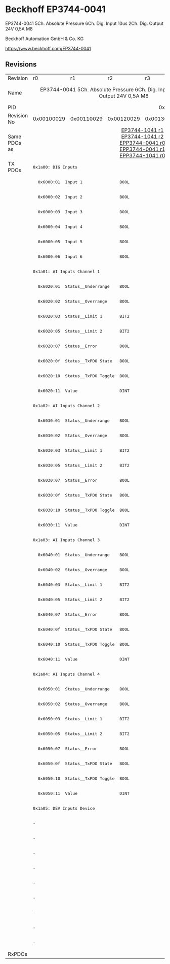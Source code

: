 # Beckhoff EP3744-0041

EP3744-0041 5Ch. Absolute Pressure 6Ch. Dig. Input 10us 2Ch. Dig. Output 24V 0,5A M8

Beckhoff Automation GmbH & Co. KG

https://www.beckhoff.com/EP3744-0041

## Revisions
<table>
<tr>
<td>Revision</td>
<td>r0</td>
<td>r1</td>
<td>r2</td>
<td>r3</td>
<td>r4</td>
<td>r5</td>
</tr>
<tr>
<td>Name</td>
<td colspan=5 align="center">EP3744-0041 5Ch. Absolute Pressure 6Ch. Dig. Input 10us 2Ch. Dig. Output 24V 0,5A M8</td>
<td>EP3744-0041 5Ch. Absolute Pressure 1Bar 6Ch. Dig. Input 10us 2Ch. Dig. Output 24V 0,5A M8</td>
</tr>
<tr>
<td>PID</td>
<td colspan=6 align="center">0x0ea04052</td>
</tr>
<tr>
<td>Revision No</td>
<td>0x00100029</td>
<td>0x00110029</td>
<td>0x00120029</td>
<td>0x00130029</td>
<td>0x00140029</td>
<td>0x00150029</td>
</tr>
<tr>
<td>Same PDOs as</td>
<td></td>
<td colspan=4 align="center"><a href="EP3744-1041.md">EP3744-1041 r1</a><br/><a href="EP3744-1041.md">EP3744-1041 r2</a><br/><a href="EPP3744-0041.md">EPP3744-0041 r0</a><br/><a href="EPP3744-0041.md">EPP3744-0041 r1</a><br/><a href="EPP3744-1041.md">EPP3744-1041 r0</a></td>
<td><a href="EP3744-1041.md">EP3744-1041 r5</a><br/><a href="EPP3744-0041.md">EPP3744-0041 r2</a><br/><a href="EPP3744-1041.md">EPP3744-1041 r4</a></td>
</tr>
<tr>
<td rowspan=53 valign=top>TX PDOs</td>
<td colspan=6 align="left"><pre>0x1a00: DIG Inputs</pre></td>
<td></td>
</tr>
<tr>
<td colspan=6 align="left"><pre>  0x6000:01  Input 1               BOOL</pre></td>
</tr>
<tr>
<td colspan=6 align="left"><pre>  0x6000:02  Input 2               BOOL</pre></td>
</tr>
<tr>
<td colspan=6 align="left"><pre>  0x6000:03  Input 3               BOOL</pre></td>
</tr>
<tr>
<td colspan=6 align="left"><pre>  0x6000:04  Input 4               BOOL</pre></td>
</tr>
<tr>
<td colspan=6 align="left"><pre>  0x6000:05  Input 5               BOOL</pre></td>
</tr>
<tr>
<td colspan=6 align="left"><pre>  0x6000:06  Input 6               BOOL</pre></td>
</tr>
<tr>
<td colspan=6 align="left"><pre>0x1a01: AI Inputs Channel 1</pre></td>
</tr>
<tr>
<td colspan=6 align="left"><pre>  0x6020:01  Status__Underrange    BOOL</pre></td>
</tr>
<tr>
<td colspan=6 align="left"><pre>  0x6020:02  Status__Overrange     BOOL</pre></td>
</tr>
<tr>
<td colspan=6 align="left"><pre>  0x6020:03  Status__Limit 1       BIT2</pre></td>
</tr>
<tr>
<td colspan=6 align="left"><pre>  0x6020:05  Status__Limit 2       BIT2</pre></td>
</tr>
<tr>
<td colspan=6 align="left"><pre>  0x6020:07  Status__Error         BOOL</pre></td>
</tr>
<tr>
<td colspan=6 align="left"><pre>  0x6020:0f  Status__TxPDO State   BOOL</pre></td>
</tr>
<tr>
<td colspan=6 align="left"><pre>  0x6020:10  Status__TxPDO Toggle  BOOL</pre></td>
</tr>
<tr>
<td colspan=6 align="left"><pre>  0x6020:11  Value                 DINT</pre></td>
</tr>
<tr>
<td colspan=6 align="left"><pre>0x1a02: AI Inputs Channel 2</pre></td>
</tr>
<tr>
<td colspan=6 align="left"><pre>  0x6030:01  Status__Underrange    BOOL</pre></td>
</tr>
<tr>
<td colspan=6 align="left"><pre>  0x6030:02  Status__Overrange     BOOL</pre></td>
</tr>
<tr>
<td colspan=6 align="left"><pre>  0x6030:03  Status__Limit 1       BIT2</pre></td>
</tr>
<tr>
<td colspan=6 align="left"><pre>  0x6030:05  Status__Limit 2       BIT2</pre></td>
</tr>
<tr>
<td colspan=6 align="left"><pre>  0x6030:07  Status__Error         BOOL</pre></td>
</tr>
<tr>
<td colspan=6 align="left"><pre>  0x6030:0f  Status__TxPDO State   BOOL</pre></td>
</tr>
<tr>
<td colspan=6 align="left"><pre>  0x6030:10  Status__TxPDO Toggle  BOOL</pre></td>
</tr>
<tr>
<td colspan=6 align="left"><pre>  0x6030:11  Value                 DINT</pre></td>
</tr>
<tr>
<td colspan=6 align="left"><pre>0x1a03: AI Inputs Channel 3</pre></td>
</tr>
<tr>
<td colspan=6 align="left"><pre>  0x6040:01  Status__Underrange    BOOL</pre></td>
</tr>
<tr>
<td colspan=6 align="left"><pre>  0x6040:02  Status__Overrange     BOOL</pre></td>
</tr>
<tr>
<td colspan=6 align="left"><pre>  0x6040:03  Status__Limit 1       BIT2</pre></td>
</tr>
<tr>
<td colspan=6 align="left"><pre>  0x6040:05  Status__Limit 2       BIT2</pre></td>
</tr>
<tr>
<td colspan=6 align="left"><pre>  0x6040:07  Status__Error         BOOL</pre></td>
</tr>
<tr>
<td colspan=6 align="left"><pre>  0x6040:0f  Status__TxPDO State   BOOL</pre></td>
</tr>
<tr>
<td colspan=6 align="left"><pre>  0x6040:10  Status__TxPDO Toggle  BOOL</pre></td>
</tr>
<tr>
<td colspan=6 align="left"><pre>  0x6040:11  Value                 DINT</pre></td>
</tr>
<tr>
<td colspan=6 align="left"><pre>0x1a04: AI Inputs Channel 4</pre></td>
</tr>
<tr>
<td colspan=6 align="left"><pre>  0x6050:01  Status__Underrange    BOOL</pre></td>
</tr>
<tr>
<td colspan=6 align="left"><pre>  0x6050:02  Status__Overrange     BOOL</pre></td>
</tr>
<tr>
<td colspan=6 align="left"><pre>  0x6050:03  Status__Limit 1       BIT2</pre></td>
</tr>
<tr>
<td colspan=6 align="left"><pre>  0x6050:05  Status__Limit 2       BIT2</pre></td>
</tr>
<tr>
<td colspan=6 align="left"><pre>  0x6050:07  Status__Error         BOOL</pre></td>
</tr>
<tr>
<td colspan=6 align="left"><pre>  0x6050:0f  Status__TxPDO State   BOOL</pre></td>
</tr>
<tr>
<td colspan=6 align="left"><pre>  0x6050:10  Status__TxPDO Toggle  BOOL</pre></td>
</tr>
<tr>
<td colspan=6 align="left"><pre>  0x6050:11  Value                 DINT</pre></td>
</tr>
<tr>
<td colspan=6 align="left"><pre>0x1a05: DEV Inputs Device</pre></td>
</tr>
<tr>
<td colspan=5 align="left"><pre>-</pre></td>
<td><pre>0x1a06: AI Inputs Reference</pre></td>
</tr>
<tr>
<td colspan=5 align="left"><pre>-</pre></td>
<td><pre>  0x6060:01  Status__Underrange    BOOL</pre></td>
</tr>
<tr>
<td colspan=5 align="left"><pre>-</pre></td>
<td><pre>  0x6060:02  Status__Overrange     BOOL</pre></td>
</tr>
<tr>
<td colspan=5 align="left"><pre>-</pre></td>
<td><pre>  0x6060:03  Status__Limit 1       BIT2</pre></td>
</tr>
<tr>
<td colspan=5 align="left"><pre>-</pre></td>
<td><pre>  0x6060:05  Status__Limit 2       BIT2</pre></td>
</tr>
<tr>
<td colspan=5 align="left"><pre>-</pre></td>
<td><pre>  0x6060:07  Status__Error         BOOL</pre></td>
</tr>
<tr>
<td colspan=5 align="left"><pre>-</pre></td>
<td><pre>  0x6060:0f  Status__TxPDO State   BOOL</pre></td>
</tr>
<tr>
<td colspan=5 align="left"><pre>-</pre></td>
<td><pre>  0x6060:10  Status__TxPDO Toggle  BOOL</pre></td>
</tr>
<tr>
<td colspan=5 align="left"><pre>-</pre></td>
<td><pre>  0x6060:11  Value                 DINT</pre></td>
</tr>
<tr>
<td>RxPDOs</td>
<td colspan=6 align="left"></td>
</tr>
</table>

